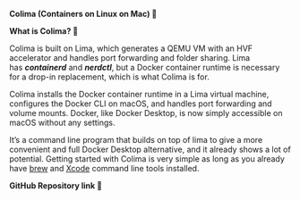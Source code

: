 ﻿**Colima (Containers on Linux on Mac) 🐳**

**What is Colima? 🤔**

Colima is built on Lima, which generates a QEMU VM with an HVF accelerator and handles port forwarding and folder sharing. Lima has ***containerd*** and ***nerdctl***, but a Docker container runtime is necessary for a drop-in replacement, which is what Colima is for.

Colima installs the Docker container runtime in a Lima virtual machine, configures the Docker CLI on macOS, and handles port forwarding and volume mounts. Docker, like Docker Desktop, is now simply accessible on macOS without any settings.

It’s a command line program that builds on top of lima to give a more convenient and full Docker Desktop alternative, and it already shows a lot of potential. Getting started with Colima is very simple as long as you already have [brew](https://brew.sh/) and [Xcode](https://developer.apple.com/xcode/) command line tools installed.

**GitHub Repository link 🔐**

